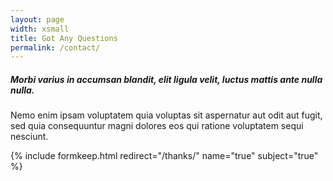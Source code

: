 ```yaml
---
layout: page
width: xsmall
title: Got Any Questions
permalink: /contact/
---
```


##### Morbi varius in accumsan blandit, elit ligula velit, luctus mattis ante nulla nulla.

Nemo enim ipsam voluptatem quia voluptas sit aspernatur aut odit aut fugit, sed quia consequuntur magni dolores eos qui ratione voluptatem sequi nesciunt.

<!-- {% include formspree.html email="my_name@gmail.com" redirect="/thanks/" name="true" subject="true" %}-->


{% include formkeep.html redirect="/thanks/" name="true" subject="true" %}

